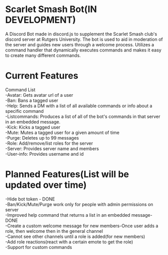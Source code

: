 # Scarlet Smash Bot(IN DEVELOPMENT)
A Discord Bot made in discord.js to supplement the Scarlet Smash club's discord server at Rutgers University. The bot is used to aid in moderation of the server and guides new users through a welcome process. Utilizes a command handler that dynamically executes commands and makes it easy to create many different commands.  

# Current Features<br /> 
Command List<br /> 
-Avatar: Gets avatar url of a user<br />
-Ban: Bans a tagged user<br />
-Help: Sends a DM with a list of all available commands or info about a specific command<br />
-Listcommands: Produces a list of all of the bot's commands in that server in an embedded message.<br />
-Kick: Kicks a tagged user<br />
-Mute: Mutes a tagged user for a given amount of time<br />
-Purge: Deletes up to 99 messages<br />
-Role: Add/remove/list roles for the server<br />
-Server: Provides server name and members<br />
-User-info: Provides username and id<br />

# Planned Features(List will be updated over time)<br /> 
-Hide bot token - DONE<br />
-Ban/Kick/Mute/Purge work only for people with admin permissions on server<br />
-Improved help command that returns a list in an embedded message-DONE<br />
-Create a custom welcome message for new members-Once user adds a role, then welcome then in the general channel<br />
-Cannot see other channels until a role is added(for new members)<br />
-Add role reactions(react with a certain emote to get the role)<br />
-Support for custom commands<br />



